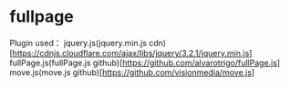 # fullpage
Plugin used：
    jquery.js(jquery.min.js cdn)[https://cdnjs.cloudflare.com/ajax/libs/jquery/3.2.1/jquery.min.js]
    fullPage.js(fullPage.js github)[https://github.com/alvarotrigo/fullPage.js]
    move.js(move.js github)[https://github.com/visionmedia/move.js]
